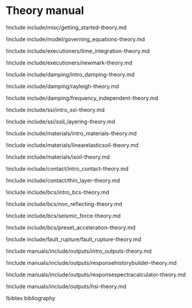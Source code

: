 # Theory manual

<!-- Introduction -->

!include include/misc/getting_started-theory.md

!include include/model/governing_equations-theory.md

<!-- Execution and time integration -->

!include include/executioners/time_integration-theory.md

!include include/executioners/newmark-theory.md

<!-- Damping -->

!include include/damping/intro_damping-theory.md

!include include/damping/rayleigh-theory.md

!include include/damping/frequency_independent-theory.md

<!-- Site response and soil-structure interaction -->

!include include/ssi/intro_ssi-theory.md

!include include/ssi/soil_layering-theory.md

<!-- Material models -->

!include include/materials/intro_materials-theory.md

!include include/materials/linearelasticsoil-theory.md

!include include/materials/isoil-theory.md

<!-- Contact models -->

!include include/contact/intro_contact-theory.md

!include include/contact/thin_layer-theory.md

<!-- Boundary conditions and loading -->

!include include/bcs/intro_bcs-theory.md

!include include/bcs/non_reflecting-theory.md

!include include/bcs/seismic_force-theory.md

!include include/bcs/preset_acceleration-theory.md

<!-- Fault rupture modeling -->

!include include/fault_rupture/fault_rupture-theory.md

<!-- Outputs -->

!include manuals/include/outputs/intro_outputs-theory.md

!include manuals/include/outputs/responsehistorybuilder-theory.md

!include manuals/include/outputs/responsespectracalculator-theory.md

!include manuals/include/outputs/hsi-theory.md

!bibtex bibliography
